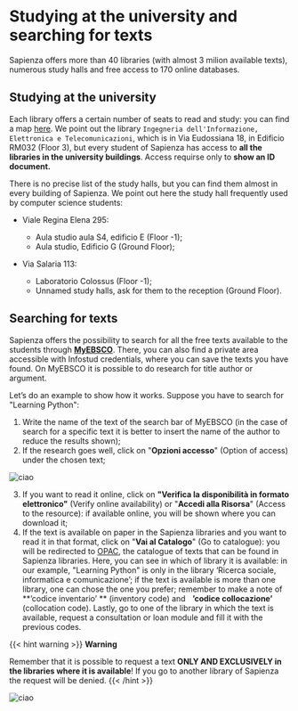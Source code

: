 # Studying at the university and searching for texts

Sapienza offers more than 40 libraries (with almost 3 milion available texts), numerous study halls and free access to 170 online databases.

## Studying at the university

Each library offers a certain number of seats to read and study: you can find a map [here](https://opac.uniroma1.it/SebinaOpacRMS/article/biblioteche-sapienza/biblioteche). We point out the library `Ingegneria dell'Informazione, Elettronica e Telecomunicazioni`, which is in Via Eudossiana 18, in Edificio RM032 (Floor 3), but every student of Sapienza has access to **all the libraries in the university buildings**. Access requirse only to **show an ID document.**

There is no precise list of the study halls, but you can find them almost in every building of Sapienza. We point out here the study hall frequently used by computer science students:
* Viale Regina Elena 295:
    * Aula studio aula S4, edificio E (Floor -1);
    * Aula studio, Edificio G (Ground Floor);

* Via Salaria 113:
    * Laboratorio Colossus (Floor -1);
    * Unnamed study halls, ask for them to the reception (Ground Floor).

## Searching for texts

Sapienza offers the possibility to search for all the free texts available to the students through [**MyEBSCO**](https://research.ebsco.com/c/2j64g6/search). There, you can also find a private area accessible with Infostud credentials, where you can save the texts you have found. On MyEBSCO it is possible to do research for title author or argument.

Let’s do an example to show how it works. Suppose you have to search for "Learning Python":
1. Write the name of the text of the search bar of MyEBSCO (in the case of search for a specific text it is better to insert the name of the author to reduce the results shown);
2. If the research goes well, click on "**Opzioni accesso**" (Option of access) under the chosen text;

![ciao](https://i.imgur.com/vXip7re.png)

3. If you want to read it online, click on **"Verifica la disponibilità in formato elettronico"** (Verify online availability) or "**Accedi alla Risorsa**" (Access to the resource): if available online, you will be shown where you can download it;
4. If the text is available on paper in the Sapienza libraries and you want to read it in that format, click on "**Vai al Catalogo**" (Go to catalogue): you will be redirected to [OPAC](https://opac.uniroma1.it/SebinaOpacRMS/.do), the catalogue of texts that can be found in Sapienza libraries. Here, you can see in which of library it is available: in our example, "Learning Python" is only in the library ‘Ricerca sociale, informatica e comunicazione’; if the text is available is more than one library, one can chose the one you prefer; remember to make a note of **’codice inventario’ ** (inventory code) and    **’codice collocazione’** (collocation code). Lastly, go to one of the library in which the text is available, request a consultation or loan module and fill it with the previous codes.

{{< hint warning >}}
<i class="fa-solid fa-triangle-exclamation" style="color: #FFD43B;"></i> **Warning**

Remember that it is possible to request a text **ONLY AND EXCLUSIVELY in the libraries where it is available**! If you go to another library of Sapienza the request will be denied.
{{< /hint >}}

![ciao](https://i.imgur.com/FWZb6K6.png)
